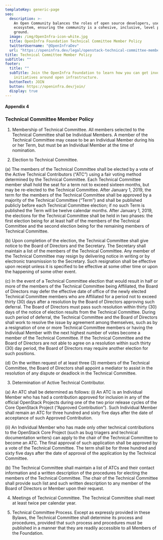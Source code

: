 ```yaml
---
templateKey: generic-page
seo:
  description: >-
    An Open Community balances the roles of open source developers, users and
    ecosystem, ensuring the community is a cohesive, inclusive, level playing
    ground.
  image: /img/OpenInfra-icon-white.jpg
  title: OpenInfra Foundation Technical Committee Member Policy
  twitterUsername: "@OpenInfraDev"
  url: "https://openinfra.dev/legal/openstack-technical-committee-member-policy"
title: Technical Committee Member Policy
subTitle: ""
footer:
  title: ""
  subTitle: Join the OpenInfra Foundation to learn how you can get involved in
    initiatives around open infrastructure.
  buttonText: JOIN
  button: https://openinfra.dev/join/
  display: true
---
```


#### Appendix 4

### Technical Committee Member Policy

1. Membership of Technical Committee. All members selected to the Technical Committee shall be Individual Members. A member of the Technical Committee may cease to be an Individual Member during his or her Term, but must be an Individual Member at the time of nomination.

2. Election to Technical Committee.

(a) The members of the Technical Committee shall be elected by a vote of the Active Technical Contributors (“ATC”) using a fair voting method determined by the Technical Committee. Each Technical Committee member shall hold the seat for a term not to exceed sixteen months, but may be re-elected to the Technical Committee. After January 1, 2019, the term for the members of the Technical Committee shall be approved by a majority of the Technical Committee (“Term”) and shall be published publicly before each Technical Committee election; if no such Term is published the Term will be twelve calendar months. After January 1, 2019, the elections for the Technical Committee shall be held in two phases: the first election being for at least half of the members of the Technical Committee and the second election being for the remaining members of Technical Committee.

(b) Upon completion of the election, the Technical Committee shall give notice to the Board of Directors and the Secretary. The Secretary shall maintain a list of the members of the Technical Committee. Any member of the Technical Committee may resign by delivering notice in writing or by electronic transmission to the Secretary. Such resignation shall be effective upon receipt unless it is specified to be effective at some other time or upon the happening of some other event.

(c) In the event of a Technical Committee election that would result in half or more of the members of the Technical Committee being Affiliated, the Board of Directors may defer the effective date of office of the newly elected Technical Committee members who are Affiliated for a period not to exceed thirty (30) days after a resolution by the Board of Directors approving such deferral. The Board of Directors must pass such resolution within thirty (30) days of the notice of election results from the Technical Committee. During such period of deferral, the Technical Committee and the Board of Directors shall work to resolve the issue by agreement among themselves, such as by a resignation of one or more Technical Committee members or having the Individual Member with the next highest number of votes become a member of the Technical Committee. If the Technical Committee and the Board of Directors are not able to agree on a resolution within such thirty (30) day period, the Board of Directors may require another election for such positions.

(d) On the written request of at least three (3) members of the Technical Committee, the Board of Directors shall appoint a mediator to assist in the resolution of any dispute or deadlock in the Technical Committee.

3. Determination of Active Technical Contributor.

(a) An ATC shall be determined as follows:
(i) An ATC is an Individual Member who has had a contribution approved for inclusion in any of the official OpenStack Projects during one of the two prior release cycles of the Core OpenStack Project (“Approved Contribution”). Such Individual Member shall remain an ATC for three hundred and sixty five days after the date of acceptance of such Approved Contribution.

(ii) An Individual Member who has made only other technical contributions to the OpenStack Core Project (such as bug triagers and technical documentation writers) can apply to the chair of the Technical Committee to become an ATC. The final approval of such application shall be approved by a vote of the Technical Committee. The term shall be for three hundred and sixty five days after the date of approval of the application by the Technical Committee.

(b) The Technical Committee shall maintain a list of ATCs and their contact information and a written description of the procedures for electing the members of the Technical Committee. The chair of the Technical Committee shall provide such list and such written description to any member of the Board of Directors or Member upon their request.

4. Meetings of Technical Committee. The Technical Committee shall meet at least twice per calendar year.

5. Technical Committee Process. Except as expressly provided in these Bylaws, the Technical Committee shall determine its process and procedures, provided that such process and procedures must be published in a manner that they are readily accessible to all Members of the Foundation.

